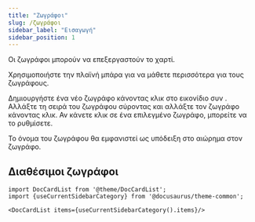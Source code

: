 ```yaml
---
title: "Ζωγράφοι"
slug: /ζωγράφοι
sidebar_label: "Εισαγωγή"
sidebar_position: 1
---
```



Οι ζωγράφοι μπορούν να επεξεργαστούν το χαρτί.

Χρησιμοποιήστε την πλαϊνή μπάρα για να μάθετε περισσότερα για τους ζωγράφους.

Δημιουργήστε ένα νέο ζωγράφο κάνοντας κλικ στο εικονίδιο συν . Αλλάξτε τη σειρά του ζωγράφου σύροντας και αλλάξτε τον ζωγράφο κάνοντας κλικ. Αν κάνετε κλικ σε ένα επιλεγμένο ζωγράφο, μπορείτε να το ρυθμίσετε.

Το όνομα του ζωγράφου θα εμφανιστεί ως υπόδειξη στο αιώρημα στον ζωγράφο.

## Διαθέσιμοι ζωγράφοι

```mdx-code-block
import DocCardList from '@theme/DocCardList';
import {useCurrentSidebarCategory} from '@docusaurus/theme-common';

<DocCardList items={useCurrentSidebarCategory().items}/>
```
